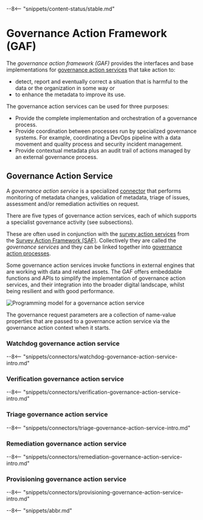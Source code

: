 <!-- SPDX-License-Identifier: CC-BY-4.0 -->
<!-- Copyright Contributors to the Egeria project. -->

--8<-- "snippets/content-status/stable.md"

# Governance Action Framework (GAF)
  
The *governance action framework (GAF)* provides the interfaces and base implementations for [governance action services](#governance-action-services) that take action to:

- detect, report and eventually correct a situation that is harmful to the data or the organization in some way or 
- to enhance the metadata to improve its use.

The governance action services can be used for three purposes:

- Provide the complete implementation and orchestration of a governance process.
- Provide coordination between processes run by specialized governance systems. For example, coordinating a DevOps pipeline with a data movement and quality process and security incident management.
- Provide contextual metadata plus an audit trail of actions managed by an external governance process.

## Governance Action Service

A *governance action service* is a specialized [connector](/concepts/connector) that performs monitoring of metadata changes, validation of metadata, triage of issues, assessment and/or remediation activities on request.

There are five types of governance action services, each of which supports a specialist governance activity (see subsections).

These are often used in conjunction with the [survey action services](/concepts/survey-action-service) from the [Survey Action Framework (SAF)](/frameworks/saf/overview). Collectively they are called the *governance services* and they can be linked together into [governance action processes](/concepts/governance-action-process).

Some governance action services invoke functions in external engines that are working with data and related assets. The GAF offers embeddable functions and APIs to simplify the implementation of governance action services, and their integration into the broader digital landscape, whilst being resilient and with good performance.

![Programming model for a governance action service](governance-action-service-with-context.svg)


The governance request parameters are a collection of name-value properties that are passed to a governance action service via the governance action context when it starts.


### Watchdog governance action service

--8<-- "snippets/connectors/watchdog-governance-action-service-intro.md"

### Verification governance action service

--8<-- "snippets/connectors/verification-governance-action-service-intro.md"

### Triage governance action service

--8<-- "snippets/connectors/triage-governance-action-service-intro.md"

### Remediation governance action service

--8<-- "snippets/connectors/remediation-governance-action-service-intro.md"

### Provisioning governance action service

--8<-- "snippets/connectors/provisioning-governance-action-service-intro.md"


--8<-- "snippets/abbr.md"
